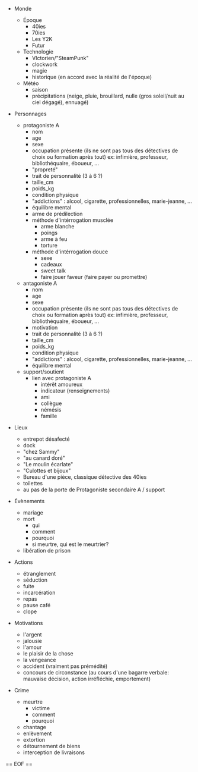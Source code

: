   - Monde
    * Époque
	  - 40ies
	  - 70ies
	  - Les Y2K
	  - Futur
	* Technologie
	  - VIctorien/"SteamPunk"
	  - clockwork
	  - magie
	  - historique (en accord avec la réalité de l'époque)
	* Météo
	  - saison
	  - précipitations (neige, pluie, brouillard, nulle (gros soleil/nuit au ciel dégagé), ennuagé)

  - Personnages
    * protagoniste A
      - nom
      - age
      - sexe
      - occupation présente (ils ne sont pas tous des détectives de choix ou formation après tout) ex: infimière, professeur, bibliothéquaire, éboueur, ...
	  - "propreté"
	  - trait de personnalité (3 à 6 ?)
	  - taille_cm
	  - poids_kg
      - condition physique
      - "addictions" : alcool, cigarette, professionnelles, marie-jeanne, ...
      - équilibre mental
      - arme de prédilection
	  - méthode d'intérrogation musclée
        * arme blanche
		* poings
		* arme à feu
		* torture
	  - méthode d'intérrogation douce
        * sexe
		* cadeaux
		* sweet talk
		* faire jouer faveur (faire payer ou promettre)
	* antagoniste A
      - nom
      - age
      - sexe
      - occupation présente (ils ne sont pas tous des détectives de choix ou formation après tout) ex: infimière, professeur, bibliothéquaire, éboueur, ...
	  - motivation
	  - trait de personnalité (3 à 6 ?)
      - taille_cm
	  - poids_kg
      - condition physique
      - "addictions" : alcool, cigarette, professionnelles, marie-jeanne, ...
      - équilibre mental
	* support/soutient
	  - lien avec protagoniste A
        * intérêt amoureux
		* indicateur (renseignements)
		* ami
		* collègue
		* némésis
		* famille

  - Lieux
    * entrepot désafecté
	* dock
	* "chez Sammy"
	* "au canard doré"
	* "Le moulin écarlate"
	* "Culottes et bijoux"
	* Bureau d'une pièce, classique détective des 40ies
	* toilettes
	* au pas de la porte de Protagoniste secondaire A / support

  - Évènements
    * mariage
	* mort
	  - qui
	  - comment
	  - pourquoi
	  - si meurtre, qui est le meurtrier?
	* libération de prison

  - Actions
    * étranglement
	* séduction
	* fuite
	* incarcération
	* repas
	* pause café
	* clope

  - Motivations
    * l'argent
	* jalousie
	* l'amour
	* le plaisir de la chose
	* la vengeance
	* accident (vraiment pas prémédité)
	* concours de circonstance (au cours d'une bagarre verbale: mauvaise décision, action irréfléchie, emportement)

  - Crime
  	  - meurtre
	    * victime
		* comment
		* pourquoi
	  - chantage
	  - enlèvement
	  - extortion
	  - détournement de biens
	  - interception de livraisons


== EOF ==
